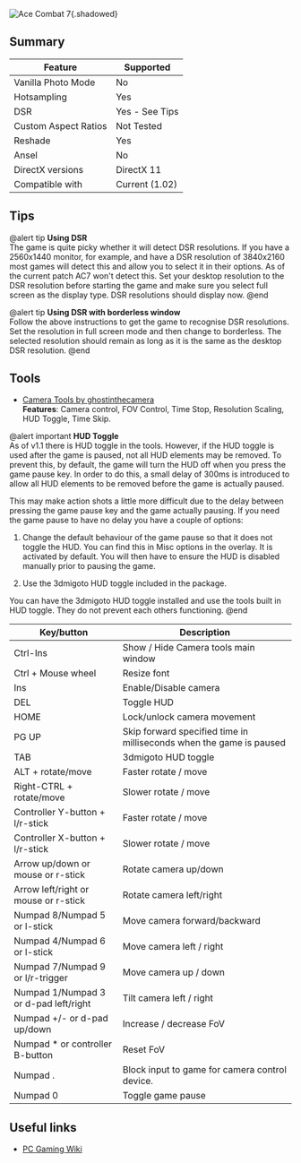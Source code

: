 ![Ace Combat 7](Images\ac7header.png "Shot by Ghostinthecamera"){.shadowed}

## Summary

Feature | Supported
--|--
Vanilla Photo Mode | No
Hotsampling | Yes
DSR | Yes - See Tips
Custom Aspect Ratios | Not Tested
Reshade | Yes
Ansel | No
DirectX versions | DirectX 11
Compatible with | Current (1.02)

## Tips

@alert tip
**Using DSR**  
The game is quite picky whether it will detect DSR resolutions. If you have a 2560x1440 monitor, for example, and have a DSR resolution of 3840x2160 most games will detect this and allow you to select it in their options. As of the current patch AC7 won't detect this. Set your desktop resolution to the DSR resolution before starting the game and make sure you select full screen as the display type. DSR resolutions should display now.
@end

@alert tip
**Using DSR with borderless window**  
Follow the above instructions to get the game to recognise DSR resolutions. Set the resolution in full screen mode and then change to borderless. The selected resolution should remain as long as it is the same as the desktop DSR resolution.
@end
 
## Tools

* [Camera Tools by ghostinthecamera](https://github.com/ghostinthecamera/IGCS-GITC)  
**Features**: Camera control, FOV Control, Time Stop, Resolution Scaling, HUD Toggle, Time Skip.

@alert important
**HUD Toggle**  
As of v1.1 there is HUD toggle in the tools. However, if the HUD toggle is used after the game is paused, not all HUD elements may be removed. To prevent this, by default, the game will turn the HUD off when you press the game pause key. In order to do this, a small delay of 300ms is introduced to allow all HUD elements to be removed before the game is actually paused. 

This may make action shots a little more difficult due to the delay between pressing the game pause key and the game actually pausing. If you need the game pause to have no delay you have a couple of options:

1. Change the default behaviour of the game pause so that it does not toggle the HUD. You can find this in Misc options in the overlay. It is activated by default. You will then have to ensure the HUD is disabled manually prior to pausing the game.  

2. Use the 3dmigoto HUD toggle included in the package.

You can have the 3dmigoto HUD toggle installed and use the tools built in HUD toggle. They do not prevent each others functioning.
@end


Key/button | Description
--|--
Ctrl-Ins | Show / Hide Camera tools main window
Ctrl + Mouse wheel | Resize font
Ins | Enable/Disable camera
DEL | Toggle HUD
HOME | Lock/unlock camera movement
PG UP | Skip forward specified time in milliseconds when the game is paused
TAB | 3dmigoto HUD toggle
ALT + rotate/move | Faster rotate / move
Right-CTRL + rotate/move | Slower rotate / move
Controller Y-button + l/r-stick | Faster rotate / move
Controller X-button + l/r-stick | Slower rotate / move
Arrow up/down or mouse or r-stick | Rotate camera up/down
Arrow left/right or mouse or r-stick | Rotate camera left/right
Numpad 8/Numpad 5 or l-stick | Move camera forward/backward
Numpad 4/Numpad 6 or l-stick | Move camera left / right
Numpad 7/Numpad 9 or l/r-trigger | Move camera up / down
Numpad 1/Numpad 3 or d-pad left/right | Tilt camera left / right
Numpad +/- or d-pad up/down | Increase / decrease FoV
Numpad * or controller B-button | Reset FoV
Numpad . | Block input to game for camera control device.
Numpad 0 | Toggle game pause


## Useful links

* [PC Gaming Wiki](https://acecombat.fandom.com/wiki/Ace_Combat_7:_Skies_Unknown)